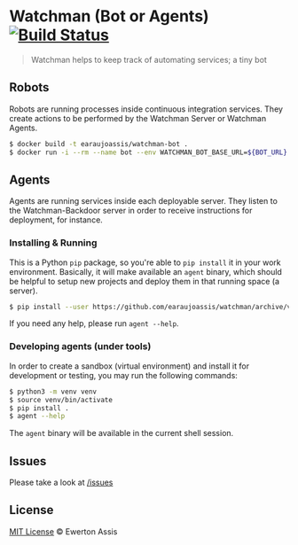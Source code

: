 # Watchman (Bot or Agents) [![Build Status](https://travis-ci.com/earaujoassis/watchman-bot.svg?branch=master)](https://travis-ci.com/earaujoassis/watchman-bot)

> Watchman helps to keep track of automating services; a tiny bot

## Robots

Robots are running processes inside continuous integration services. They create actions to be
performed by the Watchman Server or Watchman Agents.

```sh
$ docker build -t earaujoassis/watchman-bot .
$ docker run -i --rm --name bot --env WATCHMAN_BOT_BASE_URL=${BOT_URL} --env WATCHMAN_BOT_CLIENT_KEY=${BOT_KEY} --env WATCHMAN_BOT_CLIENT_SECRET=${BOT_SECRET} earaujoassis/watchman-bot:latest ci help
```

## Agents

Agents are running services inside each deployable server. They listen to the Watchman-Backdoor
server in order to receive instructions for deployment, for instance.

### Installing & Running

This is a Python `pip` package, so you're able to `pip install` it in your work environment. Basically,
it will make available an `agent` binary, which should be helpful to setup new projects and deploy
them in that running space (a server).

```sh
$ pip install --user https://github.com/earaujoassis/watchman/archive/v0.2.4.zip
```

If you need any help, please run `agent --help`.

### Developing agents (under tools)

In order to create a sandbox (virtual environment) and install it for development or testing, you may
run the following commands:

```sh
$ python3 -m venv venv
$ source venv/bin/activate
$ pip install .
$ agent --help
```

The `agent` binary will be available in the current shell session.

## Issues

Please take a look at [/issues](https://github.com/earaujoassis/watchman/issues)

## License

[MIT License](http://earaujoassis.mit-license.org/) &copy; Ewerton Assis
